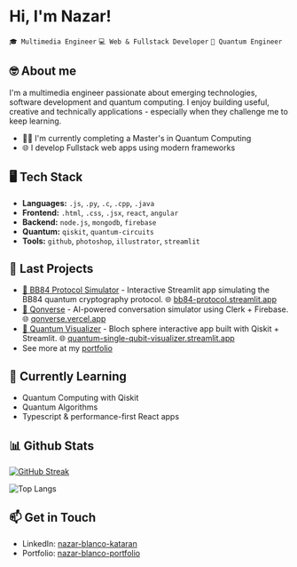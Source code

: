 
# Hi, I'm Nazar!

`🎓 Multimedia Engineer` `💻 Web & Fullstack Developer` `🔭 Quantum Engineer`

## 🤓 About me

I'm a multimedia engineer passionate about emerging technologies, software development and quantum computing. I enjoy building useful, creative and technically applications - especially when they challenge me to keep learning.

- 🧑‍🎓 I'm currently completing a Master's in Quantum Computing
- 🌐 I develop Fullstack web apps using modern frameworks

## 🖥️ Tech Stack

- **Languages:** `.js`, `.py`, `.c`, `.cpp`, `.java`
- **Frontend:** `.html`, `.css`, `.jsx`, `react`, `angular`
- **Backend:** `node.js`, `mongodb`, `firebase`
- **Quantum:** `qiskit`, `quantum-circuits`
- **Tools:** `github`, `photoshop`, `illustrator`, `streamlit`

## 🧩 Last Projects
- [🔐 BB84 Protocol Simulator](https://github.com/nazarbk/bb84_app) - Interactive Streamlit app simulating the BB84 quantum cryptography protocol.
  🌐 [bb84-protocol.streamlit.app](https://bb84-protocol.streamlit.app/)
- [🚀 Qonverse](https://github.com/nazarbk/qonverse) - AI-powered conversation simulator using Clerk + Firebase.
  🌐 [qonverse.vercel.app](https://qonverse.vercel.app)
- [🔭 Quantum Visualizer](https://github.com/nazarbk/quantum_single_qubit_visualizer) - Bloch sphere interactive app built with Qiskit + Streamlit. 
  🌐 [quantum-single-qubit-visualizer.streamlit.app](https://quantum-single-qubit-visualizer.streamlit.app/)
- See more at my [portfolio](https://nazar-blanco-portfolio.vercel.app/)

## 🧠 Currently Learning
- Quantum Computing with Qiskit
- Quantum Algorithms
- Typescript & performance-first React apps

## 📊 Github Stats
[![GitHub Streak](https://streak-stats.demolab.com?user=nazarbk&theme=dark)](https://git.io/streak-stats)

![Top Langs](https://github-readme-stats.vercel.app/api/top-langs/?username=nazarbk&layout=compact)

## 📫 Get in Touch
- LinkedIn: [nazar-blanco-kataran](https://www.linkedin.com/in/nazar-blanco-kataran/)
- Portfolio: [nazar-blanco-portfolio](https://nazar-blanco-portfolio.vercel.app/)
